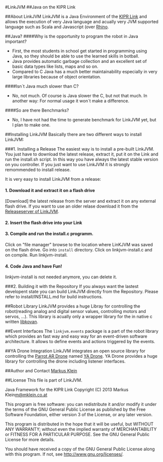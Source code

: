 #LinkJVM 
##Java on the KIPR Link

##About LinkJVM
LinkJVM is a Java Environment of the [KIPR Link](http://www.kipr.org/products/link/) and allows the execution of very Java language and acually very JVM supported language such as Scala and Javascript (over [Rhino](https://developer.mozilla.org/en/docs/Rhino).

##Java?
####Why is the opportunity to program the robot in Java important?
+ First, the most students in school get started in programming using Java, so they should be able to use the learned skills in botball.
+ Java provides automatic garbage collection and an excellent set of basic data types like lists, maps and so on.
+ Compared to C Java has a much better maintainability especially in very large libraries because of object orientation.

####Isn´t Java much slower than C?
+ No, not much. Of course is Java slower the C, but not that much. In another way: For normal usage it won´t make a difference.

####So are there Benchmarks?
+ No, I have not had the time to generate benchmark for LinkJVM yet, but I plan to make one.

##Installing LinkJVM
Basically there are two different ways to install LinkJVM:

###1. Installing a Release
The easiest way is to install a pre-built LinkJVM. You just have to download the latest release, extract it, put it on the Link and run the install.sh script.
In this way you have always the latest stable version on you controller.
If you just want to use LinkJVM it is strongly remommended to install release.

It is very easy to install LinkJVM from a release:

#### 1. Download it and extract it on a flash drive
[Download] the latest  release from the server and extract it on any external flash drive.
If you want to use an older relase download it from the [Releaseserver of LinkJVM](http://files.mklein.co.at/LinkJVM/release/).

#### 2. Insert the flash drive into your Link

#### 3. Compile and run the install.c programm.
Click on "file manager" browse to the location where LinKJVM was saved on the flash drive.
Go into `install` directory.
Click on linkjvm-install.c and on compile.
Run linkjvm-install.

#### 4. Code Java and have Fun!
linkjvm-install is not needed anymore, you can delete it.


###2. Building it with the Repository
If you always want the lastest developent state you can build LinkJVM directly from the Repository.
Please refer to install/INSTALL.md for build instructions.

##Robot Library
LinkJVM provides a huge Libray for controlling the robot(reading analog and digital sensor values, controlling motors and servos, ...). This library is acually only a wrapper library for the in native c written [libkovan](https://github.com/kipr/libkovan).

##Event Interfaces
The `linkjvm.events` package is a part of the robot library which provides an fast way and easy way for an event-driven software architecture. It allows to define events and actions triggered by the events.

##YA Drone Integration 
LinkJVM integrates an open source library for controlling the [Parrot AR Drone](http://ardrone2.parrot.com/) named [YA Drone](https://github.com/MahatmaX/YADrone). YA Drone provides a huge library for controlling the drone including listener interfaces.

##Author and Contact
[Markus Klein](https://mklein.co.at)

##License 
This file is part of LinkJVM.

Java Framework for the KIPR Link
Copyright (C) 2013 Markus Klein<m@mklein.co.at>

This program is free software: you can redistribute it and/or modify
it under the terms of the GNU General Public License as published by
the Free Software Foundation, either version 3 of the License, or
any later version.
 
This program is distributed in the hope that it will be useful,
but WITHOUT ANY WARRANTY; without even the implied warranty of
MERCHANTABILITY or FITNESS FOR A PARTICULAR PURPOSE. See the
GNU General Public License for more details.

You should have received a copy of the GNU General Public License
along with this program. If not, see <http://www.gnu.org/licenses/>.
